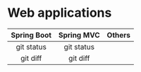 # Web applications

| Spring Boot | Spring MVC | Others |
| :---: | :---: | --- |
| git status   | git status     |  |
| git diff     | git diff       |  |
